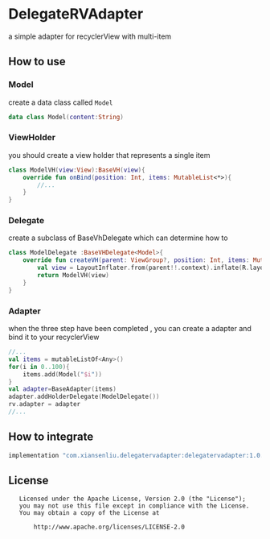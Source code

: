 # DelegateRVAdapter
a simple adapter for recyclerView with multi-item

## How to use
### Model
create a data class called `Model` 
```kotlin
data class Model(content:String)
```

### ViewHolder
you should create a view holder that represents a single item
```kotlin
class ModelVH(view:View):BaseVH(view){
    override fun onBind(position: Int, items: MutableList<*>){
        //...
    }
}
```

### Delegate
create a subclass of BaseVhDelegate which can determine how to
```kotlin
class ModelDelegate :BaseVHDelegate<Model>{
    override fun createVH(parent: ViewGroup?, position: Int, items: MutableList<*>): BaseVH {
        val view = LayoutInflater.from(parent!!.context).inflate(R.layout.item_model, parent, false)
        return ModelVH(view)
    }
}
```

### Adapter
when the three step have been completed , you can create a adapter and bind it to your recyclerView
```kotlin
//...
val items = mutableListOf<Any>()
for(i in 0..100){
    items.add(Model("$i"))
}
val adapter=BaseAdapter(items)
adapter.addHolderDelegate(ModelDelegate())
rv.adapter = adapter
//...
```


## How to integrate
```groovy
implementation "com.xiansenliu.delegatervadapter:delegatervadapter:1.0.2"
```


## License
```
   Licensed under the Apache License, Version 2.0 (the "License");
   you may not use this file except in compliance with the License.
   You may obtain a copy of the License at

       http://www.apache.org/licenses/LICENSE-2.0
```


